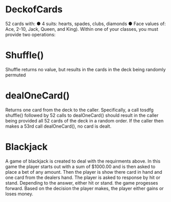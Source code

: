 # DeckofCards

52 cards with:
● 4 suits: hearts​, spades​, clubs​, diamonds
● Face values of: Ace​, 2-10​, Jack​, Queen​, and King​).
Within one of your classes, you must provide two operations:

# Shuffle() 
Shuffle returns no value, but results in the cards in the deck being randomly 
permuted

# dealOneCard()
Returns one card from the deck to the caller. Specifically, a call tosdfg
shuffle() followed by 52 calls to dealOneCard() should result in the caller being provided
all 52 cards of the deck in a random order. If the caller then makes a 53rd call
dealOneCard(), no card is dealt.

# Blackjack
A game of blackjack is created to deal with the requirments above. In this game the player starts out with a sum of $1000.00 and is then asked to place a bet of any amount. Then the player is show there card in hand and one card from the dealers hand. The player is asked to response by hit or stand. Depending to the answer, either hit or stand. the game progesses forward. Based on the decision the player makes, the player either gains or loses money. 

